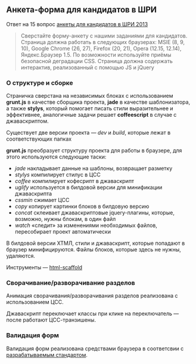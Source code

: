 ## Анкета-форма для кандидатов в ШРИ

Ответ на 15 вопрос [анкеты для кандидатов в ШРИ 2013](http://company.yandex.ru/job/vacancies/shri_2013.xml)

> Сверстайте форму-анкету с нашими заданиями для кандидатов. Страница должна работать в следующих браузерах: MSIE (8, 9, 10), Google Chrome (26, 27), Firefox (20, 21), Opera (12.15, 12.14), Яндекс.Браузер 1.5. По возможности используйте приёмы безопасной деградации CSS. Страница должна содержать интерактив, реализованный с помощью JS и jQuery

### О структуре и сборке

Страничка сверстана на независимых блоках с использованием **grunt.js** в качестве сборщика проекта, **jade** в качестве шаблонизатора, а также **stylys**, который помогает писать стили выразительнее и эффективнее, аналогичные задачи решает **coffeescript** в случае с джаваскриптом.

Существует две версии проекта — *dev* и *build*, которые лежат в соответствующих папках

**grunt.js** преобразует структуру проекта для работы в браузере, для этого используются следующие таски:

* *jade* накладывает данные на шаблоны, возвращает разметку
* *stylys* компилирует стилус в ЦСС
* *coffee* компилирует кофесрипт в джаваскрипт
* *uglify* используется в билдовой версии для минификации джаваскрипта
* *cssmin* сжимает ЦСС
* *copy* копирует картинки блоков в билдовую версию
* *concat* склеивает джаваскриптовые jquery-плагины, которые, возможно, нужны блокам, в один файл
* *watch* «следит» за изменениями необходимых файлов, пересобирает проект автоматически

В билдовой версии ХТМЛ, стили и джаваскрипт, которые попадают в браузер минифицируются. Файлы блоков, которые здесь не нужны, удаляются.

Инструменты — [html-scaffold](https://github.com/oleggromov/html-scaffold)

### Сворачивание/разворачивание разделов

Анимация сворачивания/разворачивания разделов реализована с использованием ЦСС. 

Джаваскрипт переключает классы при клике на переключатель — после работают ЦСС-транзишены.

### Валидация форм

Валидация форм реализована средствами браузера в соответсвии с [разрабатываемым стандартом](http://www.whatwg.org/specs/web-apps/current-work/).

